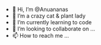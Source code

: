 - 👋 Hi, I’m @Anuananas
- 👀 I’m a crazy cat & plant lady
- 🌱 I’m currently learning to code
- 💞️ I’m looking to collaborate on ...
- 📫 How to reach me ...

<!---
Anuananas/Anuananas is a ✨ special ✨ repository because its `README.md` (this file) appears on your GitHub profile.
You can click the Preview link to take a look at your changes.
--->
